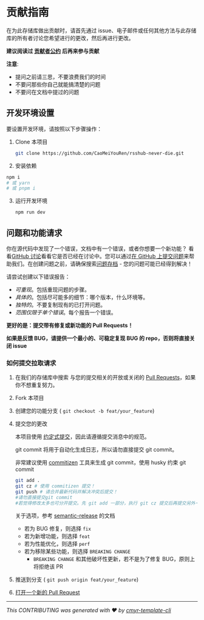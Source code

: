 # 贡献指南

在为此存储库做出贡献时，请首先通过 issue、电子邮件或任何其他方法与此存储库的所有者讨论您希望进行的更改，然后再进行更改。

**建议阅读过 [贡献者公约](https://www.contributor-covenant.org/zh-cn/version/2/0/code_of_conduct/) 后再来参与贡献**

**注意**:

- 提问之前请三思，不要浪费我们的时间
- 不要问那些你自己就能搞清楚的问题
- 不要问在文档中提过的问题

## 开发环境设置

要设置开发环境，请按照以下步骤操作：

1. Clone 本项目

    ```sh
    git clone https://github.com/CaoMeiYouRen/rsshub-never-die.git
    ```

2. 安装依赖

```sh
npm i
# 或 yarn
# 或 pnpm i
```

3.  运行开发环境

    ```sh
    npm run dev
    ```

## 问题和功能请求

你在源代码中发现了一个错误，文档中有一个错误，或者你想要一个新功能？ 看看[GitHub 讨论](https://github.com/CaoMeiYouRen/rsshub-never-die/discussions)看看它是否已经在讨论中。您可以通过[在 GitHub 上提交问题](https://github.com/CaoMeiYouRen/rsshub-never-die/issues)来帮助我们。在创建问题之前，请确保搜索[问题存档](https://github.com/CaoMeiYouRen/rsshub-never-die/issues?q=is%3Aissue+is%3Aclosed) - 您的问题可能已经得到解决！

请尝试创建以下错误报告：

- _可重现_。包括重现问题的步骤。
- _具体的_。包括尽可能多的细节：哪个版本，什么环境等。
- _独特的_。不要复制现有的已打开问题。
- _范围仅限于单个错误_。每个报告一个错误。

**更好的是：提交带有修复或新功能的 Pull Requests！**

**如果是反馈 BUG，请提供一个最小的、可稳定复现 BUG 的 repo，否则将直接关闭 issue**

### 如何提交拉取请求

1. 在我们的存储库中搜索 与您的提交相关的开放或关闭的 [Pull Requests](https://github.com/CaoMeiYouRen/rsshub-never-die/pulls)，如果你不想重复努力。

2. Fork 本项目

3. 创建您的功能分支 ( `git checkout -b feat/your_feature`)

4. 提交您的更改

    本项目使用 [约定式提交](https://www.conventionalcommits.org/zh-hans/v1.0.0/)，因此请遵循提交消息中的规范。

    git commit 将用于自动化生成日志，所以请勿直接提交 git commit。

    非常建议使用 [commitizen](https://github.com/commitizen/cz-cli) 工具来生成 git commit，使用 husky 约束 git commit

    ```sh
    git add .
    git cz # 使用 commitizen 提交！
    git push # 请合并最新代码并解决冲突后提交！
    #请勿直接提交git commit
    #若觉得修改太多也可分开提交。先 git add 一部分，执行 git cz 提交后再提交另外一部分
    ```

    关于选项，参考 [semantic-release](https://github.com/semantic-release/semantic-release) 的文档

    - 若为 BUG 修复，则选择 `fix`
    - 若为新增功能，则选择 `feat`
    - 若为性能优化，则选择 `perf`
    - 若为移除某些功能，则选择 `BREAKING CHANGE`
        - `BREAKING CHANGE` 和其他破坏性更新，若不是为了修复 BUG，原则上将拒绝该 PR

5. 推送到分支 ( `git push origin feat/your_feature`)

6. [打开一个新的 Pull Request](https://github.com/CaoMeiYouRen/rsshub-never-die/compare?expand=1)

---

_This CONTRIBUTING was generated with ❤️ by [cmyr-template-cli](https://github.com/CaoMeiYouRen/cmyr-template-cli)_
